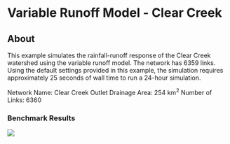 # Variable Runoff Model - Clear Creek

## About
This example simulates the rainfall-runoff response of the Clear Creek watershed using the variable runoff model. The network has 6359 links. Using the default settings provided in this example, the simulation requires approximately 25 seconds of wall time to run a 24-hour simulation.

Network Name: Clear Creek
Outlet Drainage Area: 254 km<sup>2</sup>
Number of Links: 6360

### Benchmark Results
![](https://raw.githubusercontent.com/uihilab/HLMWebFramework/04fcbb4d6f4193cb5cf7d047065950d74b30ec26/images/ClearCreek-252-Benchmark.svg?token=ADQ6ON7RRO56MIMOWQP64SDBSPMXM)
